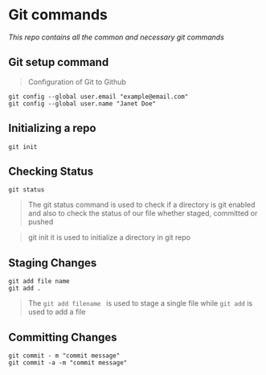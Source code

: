# Git commands 
*This repo contains all the common and necessary git commands*
## Git setup command
> Configuration of Git to Github
```
git config --global user.email "example@email.com"
git config --global user.name "Janet Doe"
```
## Initializing a repo
```
git init
```
## Checking Status
```
git status
```
> The git status command is used to check if a directory is git enabled and also to check the status of our file whether staged, committed or pushed 

> git init
it is used to initialize a directory in git repo

## Staging Changes 
```
git add file name
git add .
```
> The `git add filename ` is used to stage a single file while  `git add` is used to add a file

## Committing Changes 
```
git commit - m "commit message"
git commit -a -m "commit message"

```